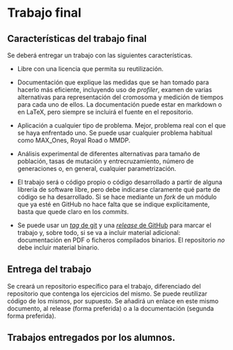 # Trabajo final

## Características del trabajo final

Se deberá entregar un trabajo con las siguientes características.

* Libre con una licencia que permita su reutilización.
* Documentación que explique las medidas que se han tomado para
  hacerlo más eficiente, incluyendo uso de *profiler*, examen de
  varias alternativas para representación del cromosoma y medición de
  tiempos para cada uno de ellos. La documentación puede estar en
  markdown o en LaTeX, pero siempre se incluirá el fuente en el
  repositorio. 
* Aplicación a cualquier tipo de problema. Mejor, problema real con el que se haya enfrentado uno. Se puede usar cualquier problema habitual como MAX_Ones, Royal Road o MMDP.
* Análisis experimental de diferentes alternativas para tamaño de población, tasas de mutación y entrecruzamiento, número de generaciones o, en general, cualquier parametrización.
* El trabajo será o código propio o código desarrollado a partir de
  alguna librería de software libre, pero debe indicarse claramente
  qué parte de código se ha desarrollado. Si se hace mediante un
  *fork* de un módulo que ya esté en GitHub no hace falta que se
  indique explícitamente, basta que quede claro en los *commits*. 
  
* Se puede usar un [*tag* de git](http://git-scm.com/book/es/Fundamentos-de-Git-Creando-etiquetas) y una [*release* de GitHub](https://github.com/blog/1547-release-your-software) para marcar
  el trabajo y, sobre todo, si se va a incluir material adicional:
  documentación en PDF o ficheros compilados binarios. El repositorio
  *no* debe incluir material binario. 

## Entrega del trabajo

Se creará un repositorio específico para el trabajo, diferenciado del
repositorio que contenga los ejercicios del mismo. Se puede reutilizar
código de los mismos, por supuesto.  Se añadirá un enlace en este
mismo documento, al release (forma preferida) o a la documentación
(segunda forma preferida).

## Trabajos entregados por los alumnos.

